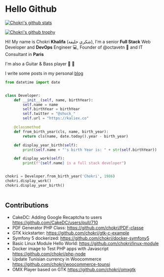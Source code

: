 # Hello Github
[![Chokri's github stats](https://github-readme-stats.vercel.app/api?username=chokri&theme=jolly&border_radius=10&hide_border=true)](https://github.com/tentacode/github-readme-stats)

[![Chokri's github trophy](https://github-profile-trophy.vercel.app/?username=chokri&column=4&theme=radical&no-frame=true)](https://github.com/tentacode/github-profile-trophy)

Hi! My name is Chokri **Khalifa** (شكري خليفة), I'm a senior **Full Stack** Web Developer and **DevOps** Engineer :computer:, Founder of @octavetn :dart: and IT Consultant in **Paris**

I'm also a Guitar & Bass player :guitar: :metal: 

I write some posts in my personal [blog](https://kaliex.co)

``` python
from datetime import date


class Developer:
    def __init__(self, name, birthYear):
        self.name = name
        self.birthYear = birthYear
        self.twitter = "@shuck_"
        self.url = "https://kaliex.co"

    @classmethod
    def from_birth_year(cls, name, birth_year):
        return cls(name, date.today().year - birth_year)

    def display_year_birth(self):
        print(self.name + "'s birth Year is: " + str(self.birthYear))

    def display_work(self):
        print(f"{self.name} is a full stack developer")


chokri = Developer.from_birth_year('Chokri', 1986)
chokri.display_work()
chokri.display_year_birth()
        
```

## Contributions

* CakeDC: Adding Google Recaptcha to users https://github.com/CakeDC/users/pull/710
* PDF Generator PHP Class: https://github.com/chokri/PDF-classe
* GTK kickstarter: https://github.com/chokri/gtk-c-example 
* Symfony 5 dockerized: https://github.com/chokri/docker-symfony5
* Basic Linux Module Hello World: https://github.com/chokri/linux-module
* Docker image to Test PHP apps with Javascript https://github.com/chokri/php-node
* Update Tunisian currency in Woocommerce https://github.com/chokri/woocommerce-tounsi
* OMX Player based on GTK https://github.com/chokri/omxgtk

